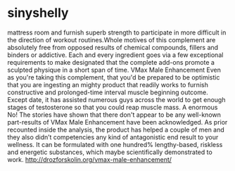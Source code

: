 # sinyshelly
mattress room and furnish superb strength to participate in more difficult in the direction of workout routines.Whole motives of this complement are absolutely free from opposed results of chemical compounds, fillers and binders or addictive. Each and every ingredient goes via a few exceptional requirements to make designated that the complete add-ons promote a sculpted physique in a short span of time. VMax Male Enhancement Even as you're taking this complement, that you'd be prepared to be optimistic that you are ingesting an mighty product that readily works to furnish constructive and prolonged-time interval muscle beginning outcome. Except date, it has assisted numerous guys across the world to get enough stages of testosterone so that you could reap muscle mass. A enormous No! The stories have shown that there don't appear to be any well-known part-results of VMax Male Enhancement  have been acknowledged. As prior recounted inside the analysis, the product has helped a couple of men and they also didn’t competencies any kind of antagonistic end result to your wellness. It can be formulated with one hundred% lengthy-based, riskless and energetic substances, which maybe scientifically demonstrated to work.  http://drozforskolin.org/vmax-male-enhancement/
